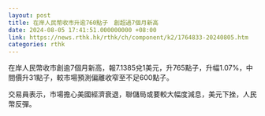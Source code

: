 ```yaml
---
layout: post
title: 在岸人民幣收市升逾760點子　創超過7個月新高
date: 2024-08-05 17:41:51.000000000 +08:00
link: https://news.rthk.hk/rthk/ch/component/k2/1764833-20240805.htm
categories: rthk
---
```


在岸人民幣收市創逾7個月新高，報7.1385兌1美元，升765點子，升幅1.07%，中間價升31點子，較市場預測偏離收窄至不足600點子。

交易員表示，市場擔心美國經濟衰退，聯儲局或要較大幅度減息，美元下挫，人民幣反彈。
